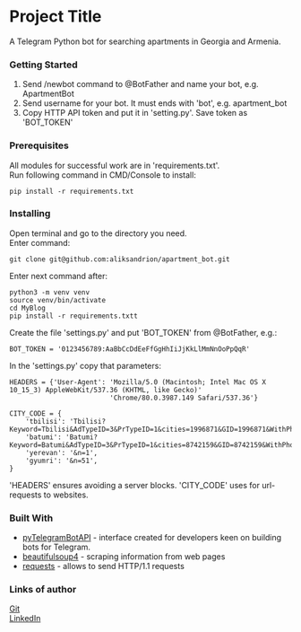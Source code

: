 # Project Title

A Telegram Python bot for searching apartments in Georgia and Armenia.

### Getting Started
1) Send /newbot command to @BotFather and name your bot, e.g. ApartmentBot
2) Send username for your bot. It must ends with 'bot', e.g. apartment_bot   
3) Copy HTTP API token and put it in 'setting.py'. Save token as 'BOT_TOKEN'

### Prerequisites
All modules for successful work are in 'requirements.txt'.  
Run following command in CMD/Console to install:
```
pip install -r requirements.txt
```

### Installing
Open terminal and go to the directory you need.  
Enter command:  
```
git clone git@github.com:aliksandrion/apartment_bot.git
```
Enter next command after:
```
python3 -m venv venv
source venv/bin/activate
cd MyBlog
pip install -r requirements.txtt
```
Create the file 'settings.py' and put 'BOT_TOKEN' from @BotFather, e.g.:
```
BOT_TOKEN = '0123456789:AaBbCcDdEeFfGgHhIiJjKkLlMmNnOoPpQqR'
```
In the 'settings.py' copy that parameters:
```
HEADERS = {'User-Agent': 'Mozilla/5.0 (Macintosh; Intel Mac OS X 10_15_3) AppleWebKit/537.36 (KHTML, like Gecko)'
                         'Chrome/80.0.3987.149 Safari/537.36'}
                         
CITY_CODE = {
    'tbilisi': 'Tbilisi?Keyword=Tbilisi&AdTypeID=3&PrTypeID=1&cities=1996871&GID=1996871&WithPhoto=1',
    'batumi': 'Batumi?Keyword=Batumi&AdTypeID=3&PrTypeID=1&cities=8742159&GID=8742159&WithPhoto=1',
    'yerevan': '&n=1',
    'gyumri': '&n=51',
}
```
'HEADERS' ensures avoiding a server blocks.
'CITY_CODE' uses for url-requests to websites.

### Built With
* [pyTelegramBotAPI](https://github.com/eternnoir/pyTelegramBotAPI) - interface created for developers keen on building bots for Telegram.
* [beautifulsoup4](https://www.crummy.com/software/BeautifulSoup/) - scraping information from web pages
* [requests](https://pypi.org/project/requests/) - allows to send HTTP/1.1 requests

### Links of author

[Git](https://github.com/aliksandrion)  
[LinkedIn]()